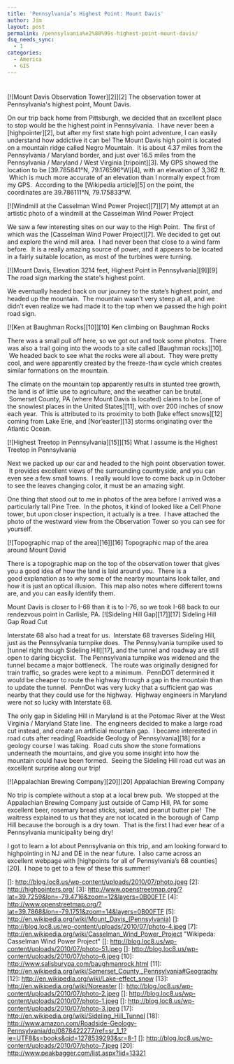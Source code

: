 ```yaml
---
title: 'Pennsylvania’s Highest Point: Mount Davis'
author: Jim
layout: post
permalink: /pennsylvania%e2%80%99s-highest-point-mount-davis/
dsq_needs_sync:
  - 1
categories:
  - America
  - GIS
---
```

# 

[![Mount Davis Observation Tower][2]][2]
The observation tower at Pennsylvania's highest point, Mount Davis.

On our trip back home from Pittsburgh, we decided that an excellent place to stop would be the highest point in Pennsylvania.  I have never been a [highpointer][2], but after my first state high point adventure, I can easily understand how addictive it can be! 
The Mount Davis high point is located on a mountain ridge called Negro Mountain.  It is about 4.37 miles from the Pennsylvania / Maryland border, and just over 16.5 miles from the Pennsylvania / Maryland / West Virginia [tripoint][3]. My GPS showed the location to be [39.785841°N, 79.176596°W][4], with an elevation of 3,362 ft.  Which is much more accurate of an elevation than I normally expect from my GPS.  According to the [Wikipedia article][5] on the point, the coordinates are 39.786111°N, 79.175833°W.

[![Windmill at the Casselman Wind Power Project][7]][7]
My attempt at an artistic photo of a windmill at the Casselman Wind Power Project

We saw a few interesting sites on our way to the High Point.  The first of which was the [Casselman Wind Power Project][7]. We decided to get out and explore the wind mill area.  I had never been that close to a wind farm before.  It is a really amazing source of power, and it appears to be located in a fairly suitable location, as most of the turbines were turning.

[![Mount Davis, Elevation 3214 feet, Highest Point in Pennsylvania][9]][9]
The road sign marking the state's highest point.

We eventually headed back on our journey to the state’s highest point, and headed up the mountain.  The mountain wasn’t very steep at all, and we didn’t even realize we had made it to the top when we passed the high point road sign.

[![Ken at Baughman Rocks][10]][10]
Ken climbing on Baughman Rocks

There was a small pull off here, so we got out and took some photos.  There was also a trail going into the woods to a site called [Baughman rocks][10].  We headed back to see what the rocks were all about.  They were pretty cool, and were apparently created by the freeze-thaw cycle which creates similar formations on the mountain.

The climate on the mountain top apparently results in stunted tree growth, the land is of little use to agriculture, and the weather can be brutal.  Somerset County, PA (where Mount Davis is located) claims to be [one of the snowiest places in the United States][11], with over 200 inches of snow each year.  This is attributed to its proximity to both [lake effect snows][12] coming from Lake Erie, and [Nor’easter][13] storms originating over the Atlantic Ocean.

[![Highest Treetop in Pennsylvania][15]][15]
What I assume is the Highest Treetop in Pennsylvania

Next we packed up our car and headed to the high point observation tower.  It provides excellent views of the surrounding countryside, and you can even see a few small towns.  I really would love to come back up in October to see the leaves changing color, it must be an amazing sight.



One thing that stood out to me in photos of the area before I arrived was a particularly tall Pine Tree.  In the photos, it kind of looked like a Cell Phone tower, but upon closer inspection, it actually is a tree.  I have attached the photo of the westward view from the Observation Tower so you can see for yourself.

[![Topographic map of the area][16]][16]
Topographic map of the area around Mount David

There is a topographic map on the top of the observation tower that gives you a good idea of how the land is laid around you.  There is a good explanation as to why some of the nearby mountains look taller, and how it is just an optical illusion.  This map also notes where different towns are, and you can easily identify them.



Mount Davis is closer to I-68 than it is to I-76, so we took I-68 back to our rendezvous point in Carlisle, PA. [![Sideling Hill Gap][17]][17]
Sideling Hill Gap Road Cut

Interstate 68 also had a treat for us.  Interstate 68 traverses Sideling Hill, just as the Pennsylvania turnpike does.  The Pennsylvania turnpike used to [tunnel right though Sideling Hill][17], and the tunnel and roadway are still open to daring bicyclist.  The Pennsylvania turnpike was widened and the tunnel became a major bottleneck.  The route was originally designed for train traffic, so grades were kept to a minimum.  PennDOT determined it would be cheaper to route the highway through a gap in the mountain than to update the tunnel.  PennDot was very lucky that a sufficient gap was nearby that they could use for the highway.  Highway engineers in Maryland were not so lucky with Interstate 68.

The only gap in Sideling Hill in Maryland is at the Potomac River at the West Virginia / Maryland State line.  The engineers decided to make a large road cut instead, and create an artificial mountain gap.  I became interested in road cuts after reading[ Roadside Geology of Pennsylvania][18] for a geology course I was taking.  Road cuts show the stone formations underneath the mountains, and give you some insight into how the mountain could have been formed.  Seeing the Sideling Hill road cut was an excellent surprise along our trip!

[![Appalachian Brewing Company][20]][20]
Appalachian Brewing Company

No trip is complete without a stop at a local brew pub.  We stopped at the Appalachian Brewing Company just outside of Camp Hill, PA for some excellent beer, rosemary bread sticks, salad, and peanut butter pie!  The waitress explained to us that they are not located in the borough of Camp Hill because the borough is a dry town.  That is the first I had ever hear of a Pennsylvania municipality being dry!

I got to learn a lot about Pennsylvania on this trip, and am looking forward to highpointing in NJ and DE in the near future.  I also came across an excellent webpage with [highpoints for all of Pennsylvania’s 68 counties][20].  I hope to get to a few of these this summer!

 []: http://blog.loc8.us/wp-content/uploads/2010/07/photo.jpeg
 [2]: http://highpointers.org/
 [3]: http://www.openstreetmap.org/?lat=39.7259&lon=-79.4716&zoom=12&layers=0B00FTF
 [4]: http://www.openstreetmap.org/?lat=39.7868&lon=-79.1751&zoom=14&layers=0B00FTF
 [5]: http://en.wikipedia.org/wiki/Mount_Davis_(Pennsylvania)
 []: http://blog.loc8.us/wp-content/uploads/2010/07/photo-4.jpeg
 [7]: http://en.wikipedia.org/wiki/Casselman_Wind_Power_Project "Wikipeda: Casselman Wind Power Project"
 []: http://blog.loc8.us/wp-content/uploads/2010/07/photo-51.jpeg
 []: http://blog.loc8.us/wp-content/uploads/2010/07/photo-6.jpeg
 [10]: http://www.salisburypa.com/baughmanrock.html
 [11]: http://en.wikipedia.org/wiki/Somerset_County,_Pennsylvania#Geography
 [12]: http://en.wikipedia.org/wiki/Lake-effect_snow
 [13]: http://en.wikipedia.org/wiki/Noreaster
 []: http://blog.loc8.us/wp-content/uploads/2010/07/photo-2.jpeg
 []: http://blog.loc8.us/wp-content/uploads/2010/07/photo-1.jpeg
 []: http://blog.loc8.us/wp-content/uploads/2010/07/photo-3.jpeg
 [17]: http://en.wikipedia.org/wiki/Sideling_Hill_Tunnel
 [18]: http://www.amazon.com/Roadside-Geology-Pennsylvania/dp/0878422277/ref=sr_1_1?ie=UTF8&s=books&qid=1278539293&sr=8-1
 []: http://blog.loc8.us/wp-content/uploads/2010/07/photo-7.jpeg
 [20]: http://www.peakbagger.com/list.aspx?lid=13321
